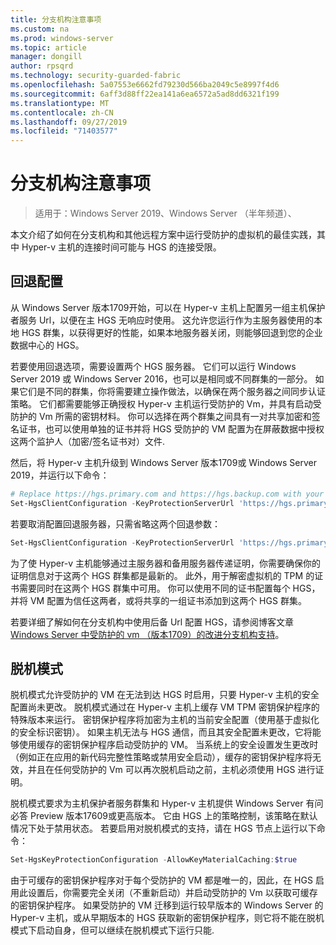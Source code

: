 ```yaml
---
title: 分支机构注意事项
ms.custom: na
ms.prod: windows-server
ms.topic: article
manager: dongill
author: rpsqrd
ms.technology: security-guarded-fabric
ms.openlocfilehash: 5a07553e6662fd79230d566ba2049c5e8997f4d6
ms.sourcegitcommit: 6aff3d88ff22ea141a6ea6572a5ad8dd6321f199
ms.translationtype: MT
ms.contentlocale: zh-CN
ms.lasthandoff: 09/27/2019
ms.locfileid: "71403577"
---
```

# <a name="branch-office-considerations"></a>分支机构注意事项

> 适用于：Windows Server 2019、Windows Server （半年频道）、 

本文介绍了如何在分支机构和其他远程方案中运行受防护的虚拟机的最佳实践，其中 Hyper-v 主机的连接时间可能与 HGS 的连接受限。

## <a name="fallback-configuration"></a>回退配置

从 Windows Server 版本1709开始，可以在 Hyper-v 主机上配置另一组主机保护者服务 Url，以便在主 HGS 无响应时使用。
这允许您运行作为主服务器使用的本地 HGS 群集，以获得更好的性能，如果本地服务器关闭，则能够回退到您的企业数据中心的 HGS。

若要使用回退选项，需要设置两个 HGS 服务器。 它们可以运行 Windows Server 2019 或 Windows Server 2016，也可以是相同或不同群集的一部分。 如果它们是不同的群集，你将需要建立操作做法，以确保在两个服务器之间同步认证策略。 它们都需要能够正确授权 Hyper-v 主机运行受防护的 Vm，并具有启动受防护的 Vm 所需的密钥材料。 你可以选择在两个群集之间具有一对共享加密和签名证书，也可以使用单独的证书并将 HGS 受防护的 VM 配置为在屏蔽数据中授权这两个监护人（加密/签名证书对）文件.

然后，将 Hyper-v 主机升级到 Windows Server 版本1709或 Windows Server 2019，并运行以下命令：
```powershell
# Replace https://hgs.primary.com and https://hgs.backup.com with your own domain names and protocols
Set-HgsClientConfiguration -KeyProtectionServerUrl 'https://hgs.primary.com/KeyProtection' -AttestationServerUrl 'https://hgs.primary.com/Attestation' -FallbackKeyProtectionServerUrl 'https://hgs.backup.com/KeyProtection' -FallbackAttestationServerUrl 'https://hgs.backup.com/Attestation'
```

若要取消配置回退服务器，只需省略这两个回退参数：
```powershell
Set-HgsClientConfiguration -KeyProtectionServerUrl 'https://hgs.primary.com/KeyProtection' -AttestationServerUrl 'https://hgs.primary.com/Attestation'
```

为了使 Hyper-v 主机能够通过主服务器和备用服务器传递证明，你需要确保你的证明信息对于这两个 HGS 群集都是最新的。
此外，用于解密虚拟机的 TPM 的证书需要同时在这两个 HGS 群集中可用。
你可以使用不同的证书配置每个 HGS，并将 VM 配置为信任这两者，或将共享的一组证书添加到这两个 HGS 群集。

若要详细了解如何在分支机构中使用后备 Url 配置 HGS，请参阅博客文章[Windows Server 中受防护的 vm （版本1709）的改进分支机构支持](https://blogs.technet.microsoft.com/datacentersecurity/2017/11/15/improved-branch-office-support-for-shielded-vms-in-windows-server-version-1709/)。


## <a name="offline-mode"></a>脱机模式

脱机模式允许受防护的 VM 在无法到达 HGS 时启用，只要 Hyper-v 主机的安全配置尚未更改。
脱机模式通过在 Hyper-v 主机上缓存 VM TPM 密钥保护程序的特殊版本来运行。
密钥保护程序将加密为主机的当前安全配置（使用基于虚拟化的安全标识密钥）。
如果主机无法与 HGS 通信，而且其安全配置未更改，它将能够使用缓存的密钥保护程序启动受防护的 VM。
当系统上的安全设置发生更改时（例如正在应用的新代码完整性策略或禁用安全启动），缓存的密钥保护程序将无效，并且在任何受防护的 Vm 可以再次脱机启动之前，主机必须使用 HGS 进行证明。

脱机模式要求为主机保护者服务群集和 Hyper-v 主机提供 Windows Server 有问必答 Preview 版本17609或更高版本。
它由 HGS 上的策略控制，该策略在默认情况下处于禁用状态。
若要启用对脱机模式的支持，请在 HGS 节点上运行以下命令：

```powershell
Set-HgsKeyProtectionConfiguration -AllowKeyMaterialCaching:$true
```

由于可缓存的密钥保护程序对于每个受防护的 VM 都是唯一的，因此，在 HGS 启用此设置后，你需要完全关闭（不重新启动）并启动受防护的 Vm 以获取可缓存的密钥保护程序。
如果受防护的 VM 迁移到运行较早版本的 Windows Server 的 Hyper-v 主机，或从早期版本的 HGS 获取新的密钥保护程序，则它将不能在脱机模式下启动自身，但可以继续在脱机模式下运行只能.
